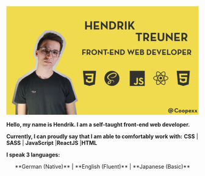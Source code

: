 <img src="https://github.com/Coopexx/Coopexx/blob/main/banner.png">

**Hello, my name is Hendrik. I am a self-taught front-end web developer.**

**Currently, I can proudly say that I am able to comfortably work with:**
**CSS** | **SASS** | **JavaScript** |**ReactJS** |**HTML**

**I speak 3 languages:**
<div align="center">
**German (Native)** | **English (Fluent)** | **Japanese (Basic)**
</div>

